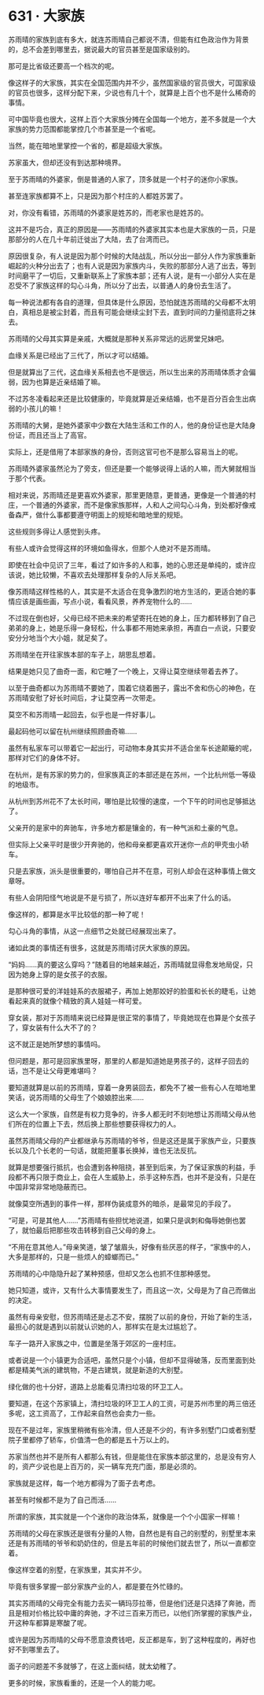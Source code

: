 # 631 · 大家族

苏雨晴的家族到底有多大，就连苏雨晴自己都说不清，但能有红色政治作为背景的，总不会差到哪里去，据说最大的官员甚至是国家级别的。

那可是比省级还要高一个档次的呢。

像这样子的大家族，其实在全国范围内并不少，虽然国家级的官员很大，可国家级的官员也很多，这样分配下来，少说也有几十个，就算是上百个也不是什么稀奇的事情。

可中国毕竟也很大，这样上百个大家族分摊在全国每一个地方，差不多就是一个大家族的势力范围都能掌控几个市甚至是一个省呢。

当然，能在暗地里掌控一个省的，都是超级大家族。

苏家虽大，但却还没有到达那种境界。

至于苏雨晴的外婆家，倒是普通的人家了，顶多就是一个村子的迷你小家族。

甚至连家族都算不上，只是因为那个村庄的人都姓苏罢了。

对，你没有看错，苏雨晴的外婆家是姓苏的，而老家也是姓苏的。

这并不是巧合，真正的原因是——苏雨晴的外婆家其实本也是大家族的一员，只是那部分的人在几十年前迁徙出了大陆，去了台湾而已。

原因很复杂，有人说是因为那个时候的大陆战乱，所以分出一部分人作为家族重新崛起的火种分出去了；也有人说是因为家族内斗，失败的那部分人逃了出去，等到时间磨平了一切后，又重新联系上了家族本部；还有人说，是有一小部分人实在是忍受不了家族这样的勾心斗角，所以分了出去，以普通人的身份去生活了。

每一种说法都有各自的道理，但具体是什么原因，恐怕就连苏雨晴的父母都不太明白，真相总是被尘封着，而且有可能会继续尘封下去，直到时间的力量彻底将之抹去。

苏雨晴的父母其实算是亲戚，大概就是那种关系非常远的远房堂兄妹吧。

血缘关系是已经出了三代了，所以才可以结婚。

但是就算出了三代，这血缘关系相去也不是很远，所以生出来的苏雨晴体质才会偏弱，因为也算是近亲结婚了嘛。

不过苏冬凌看起来还是比较健康的，毕竟就算是近亲结婚，也不是百分百会生出病弱的小孩儿的嘛！

苏雨晴的大舅，是她外婆家中少数在大陆生活和工作的人，他的身份证也是大陆身份证，而且还当上了高官。

实际上，还是借用了本部家族的身份，否则这官可也不是那么容易当上的呢。

苏雨晴外婆家虽然沦为了旁支，但还是要一个能够说得上话的人嘛，而大舅就相当于那个代表。

相对来说，苏雨晴还是更喜欢外婆家，那里更随意，更普通，更像是一个普通的村庄，一个普通的外婆家，而不是像家族那样，人和人之间勾心斗角，到处都好像戒备森严，做什么事都要遵守明面上的规矩和暗地里的规矩。

这些规则多得让人感觉到头疼。

有些人或许会觉得这样的环境如鱼得水，但那个人绝对不是苏雨晴。

即使在社会中见识了三年，看过了如许多的人和事，她的心思还是单纯的，或许应该说，她比较懒，不喜欢去处理那样复杂的人际关系吧。

像苏雨晴这样性格的人，其实是不太适合在竞争激烈的地方生活的，更适合她的事情应该是画些画，写点小说，看看风景，养养宠物什么的……

不过现在倒也好，父母已经不把未来的希望寄托在她的身上，压力都转移到了自己弟弟的身上，她是乐得一身轻松，什么事都不用她来承担，再直白一点说，只要安安分分地当个大小姐，就足矣了。

苏雨晴坐在开往家族本部的车子上，胡思乱想着。

结果是她只见了曲奇一面，和它睡了一个晚上，又得让莫空继续带着去养了。

以至于曲奇都以为苏雨晴不要她了，围着它绕着圈子，露出不舍和伤心的神色，在苏雨晴安慰了好长时间后，才让莫空再一次带走。

莫空不和苏雨晴一起回去，似乎也是一件好事儿。

最起码他可以留在杭州继续照顾曲奇嘛……

虽然有私家车可以带着它一起出行，可动物本身其实并不适合坐车长途颠簸的呢，那样对它们的身体不好。

在杭州，是有苏家的势力的，但家族真正的本部还是在苏州，一个比杭州低一等级的地级市。

从杭州到苏州花不了太长时间，哪怕是比较慢的速度，一个下午的时间也足够抵达了。

父亲开的是家中的奔驰车，许多地方都是镶金的，有一种气派和土豪的气息。

但实际上父亲平时是很少开奔驰的，他和母亲都更喜欢开迷你一点的甲壳虫小轿车。

只是去家族，派头是很重要的，哪怕自己并不在意，可别人却会在这种事情上做文章呀。

有些人会阴阳怪气地说是不是亏损了，所以连好车都开不出来了什么的话。

像这样的，都算是水平比较低的那一种了呢！

勾心斗角的事情，从这一点细节之处就已经展现出来了。

诸如此类的事情还有很多，这就是苏雨晴讨厌大家族的原因。

“妈妈……真的要这么穿吗？”随着目的地越来越近，苏雨晴就显得愈发地局促，只因为她身上穿的是女孩子的衣服。

是那种很可爱的洋娃娃系的衣服裙子，再加上她那姣好的脸蛋和长长的睫毛，让她看起来真的就像个精致的真人娃娃一样可爱。

穿女装，那对于苏雨晴来说已经算是很正常的事情了，毕竟她现在也算是个女孩子了，穿女装有什么大不了的？

这不就正是她所梦想的事情吗。

但问题是，那可是回家族里呀，那里的人都是知道她是男孩子的，这样子回去的话，岂不是让父母更难堪吗？

要知道就算是以前的苏雨晴，穿着一身男装回去，都免不了被一些有心人在暗地里笑话，说苏雨晴的父母生了个娘娘腔出来……

这么大一个家族，自然是有权力竞争的，许多人都无时不刻地想让苏雨晴父母从他们所在的位置上下去，然后换上那些想要获得权力的人。

虽然苏雨晴父母的产业都继承与苏雨晴的爷爷，但是这还是属于家族产业，只要族长以及几个长老的一句话，就能把董事长换掉，谁也无法反抗。

就算是想要强行抵抗，也会遭到各种阻挠，甚至到后来，为了保证家族的利益，手段都不再只限于商业上，会在人生威胁上，杀手这种东西，也并不是没有，只是在中国非常非常地隐蔽而已。

就像莫空所遇到的事件一样，那样伪装成意外的暗杀，是最常见的手段了。

“可是，可是其他人……”苏雨晴有些担忧地说道，如果只是讽刺和侮辱她倒也罢了，就怕最后把那些攻击转移到自己父母的身上。

“不用在意其他人。”母亲笑道，皱了皱眉头，好像有些厌恶的样子，“家族中的人，大多是那样的，只是一些烦人的蟑螂而已。”

苏雨晴的心中隐隐升起了某种预感，但却又怎么也抓不住那种感觉。

她只知道，或许，又有什么大事情要发生了，而且这一次，父母是为了自己而做出的决定。

虽然有母亲安慰，但苏雨晴还是忐忑不安，摆脱了以前的身份，开始了新的生活，最担心的就是遇到以前就认识她的人，那样实在是太过尴尬了。

车子一路开入家族之中，位置是坐落于郊区的一座村庄。

或者说是一个小镇更为合适吧，虽然只是个小镇，但却不显得破落，反而里面到处都是精美气派的建筑物，不是古建筑，就是新造的大别墅。

绿化做的也十分好，道路上总能看见清扫垃圾的环卫工人。

要知道，在这个苏家镇上，清扫垃圾的环卫工人的工资，可是苏州市里的两三倍还多呢，这工资高了，工作起来自然也会卖力一些。

现在不是过年，家族里稍微有些冷清，但人还是不少的，有许多别墅门口或者别墅院子里都停了轿车，价值清一色的都是五十万以上的。

苏家当然也并不是所有人都那么有钱，但是能住在家族本部这里的，总是没有穷人的，资产少说也是上百万的，买一辆车充充门面，那是必须的。

家族就是这样，每一个地方都得为了面子去考虑。

甚至有时候都不是为了自己而活……

所谓的家族，其实就是一个个迷你的政治体系，就像是一个个小国家一样嘛！

苏雨晴的父母在家族还是很有分量的人物，自然也是有自己的别墅的，别墅里本来还是有苏雨晴的爷爷和奶奶住的，但是五年前的时候他们就去世了，所以一直都空着。

像这样空着的别墅，在家族里，其实并不少。

毕竟有很多掌握一部分家族产业的人，都是要在外忙碌的。

其实苏雨晴的父母完全有能力去买一辆玛莎拉蒂，但是他们还是只选择了奔驰，而且是相对价格比较中庸的奔驰，才不过三百来万而已，以他们所掌握的家族产业，开这种车都算是寒酸了呢。

或许是因为苏雨晴的父母不愿意浪费钱吧，反正都是车，到了这种程度的，再好也好不到哪里去了。

面子的问题差不多就够了，在这上面纠结，就太幼稚了。

更多的时候，家族看重的，还是一个人的能力呢。
